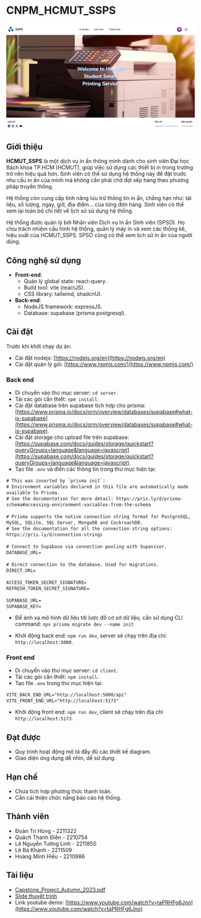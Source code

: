 # CNPM_HCMUT_SSPS

![Trang chủ](./images/home.png)

## Giới thiệu

**HCMUT_SSPS** là một dịch vụ in ấn thông minh dành cho sinh viên Đại học Bách khoa TP.HCM (HCMUT), giúp việc sử dụng các thiết bị in trong trường trở nên hiệu quả hơn. Sinh viên có thể sử dụng hệ thống này để đặt trước nhu cầu in ấn của mình mà không cần phải chờ đợi xếp hàng theo phương pháp truyền thống.

Hệ thống còn cung cấp tính năng lưu trữ thông tin in ấn, chẳng hạn như: tài liệu, số lượng, ngày, giờ, địa điểm... của từng đơn hàng. Sinh viên có thể xem lại toàn bộ chi tiết về lịch sử sử dụng hệ thống.

Hệ thống được quản lý bởi Nhân viên Dịch vụ In ấn Sinh viên (SPSO). Họ chịu trách nhiệm cấu hình hệ thống, quản lý máy in và xem các thống kê, hiệu suất của HCMUT_SSPS. SPSO cũng có thể xem lịch sử in ấn của người dùng.

## Công nghệ sử dụng

- **Front-end**:
  - Quản lý global state: react-query.
  - Build tool: vite (reactJS).
  - CSS library: tailwind, shadcnUI.
- **Back-end**:
  - NodeJS framework: expressJS.
  - Database: supabase (prisma postgresql).

## Cài đặt

Trước khi khởi chạy dự án:

- Cài đặt nodejs: [https://nodejs.org/en](https://nodejs.org/en)
- Cài đặt quản lý gói: [https://www.npmjs.com/](https://www.npmjs.com/)

### Back end

- Di chuyển vào thư mục server: `cd server`.
- Tải các gói cần thiết: `npm install`.
- Cài đặt database trên supabase tích hợp cho prisma: [https://www.prisma.io/docs/orm/overview/databases/supabase#what-is-supabase](https://www.prisma.io/docs/orm/overview/databases/supabase#what-is-supabase).
- Cài đặt storage cho upload file trên supabase: [https://supabase.com/docs/guides/storage/quickstart?queryGroups=language&language=javascript](https://supabase.com/docs/guides/storage/quickstart?queryGroups=language&language=javascript).
- Tạo file `.env` và điền các thông tin trong thư mục hiện tại:

```env
# This was inserted by `prisma init`:
# Environment variables declared in this file are automatically made available to Prisma.
# See the documentation for more detail: https://pris.ly/d/prisma-schema#accessing-environment-variables-from-the-schema

# Prisma supports the native connection string format for PostgreSQL, MySQL, SQLite, SQL Server, MongoDB and CockroachDB.
# See the documentation for all the connection string options: https://pris.ly/d/connection-strings

# Connect to Supabase via connection pooling with Supavisor.
DATABASE_URL=

# Direct connection to the database. Used for migrations.
DIRECT_URL=

ACCESS_TOKEN_SECRET_SIGNATURE=
REFRESH_TOKEN_SECRET_SIGNATURE=

SUPABASE_URL=
SUPABASE_KEY=
```

- Để ánh xạ mô hình dữ liệu tới lược đồ cơ sở dữ liệu, cần sử dụng CLI command: `npx prisma migrate dev --name init`

- Khởi động back end: `npm run dev`, server sẽ chạy trên địa chỉ: `http://localhost:5000`.

### Front end

- Di chuyển vào thư mục server: `cd client`.
- Tải các gói cần thiết: `npm install`.
- Tạo file `.env` trong thư mục hiện tại:

```env
VITE_BACK_END_URL="http://localhost:5000/api"
VITE_FRONT_END_URL="http://localhost:5173"
```

- Khởi động front end: `npm run dev`, client sẽ chạy trên địa chỉ `http://localhost:5173`.

## Đạt được

- Quy trình hoạt động mô tả đầy đủ các thiết kế diagram.
- Giao diện ứng dụng dễ nhìn, dễ sử dụng.

## Hạn chế

- Chưa tích hợp phương thức thanh toán.
- Cần cải thiện chức năng báo cáo hệ thống.

## Thành viên

- Đoàn Trí Hùng - 2211322
- Quách Thanh Điền -  2210754
- Lê Nguyễn Tường Linh - 2211850
- Lê Bá Khánh - 2211509
- Hoàng Minh Hiếu - 2210986

## Tài liệu

- [Capstone_Project_Autumn_2023.pdf](/docs/Capstone_Project_Autumn_2023.pdf)
- [Slide thuyết trình](/docs/CNPM.pptx)
- Link youtube demo: [https://www.youtube.com/watch?v=taPRHFg6Jno](https://www.youtube.com/watch?v=taPRHFg6Jno)
